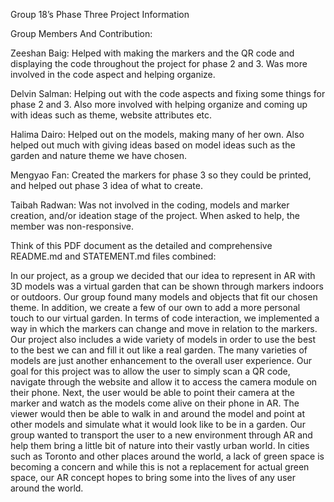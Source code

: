 Group 18’s Phase Three Project Information

Group Members And Contribution: 

Zeeshan Baig: Helped with making the markers and the QR code and displaying the code throughout the project for phase 2 and 3. Was more involved in the code aspect and helping organize. 

Delvin Salman: Helping out with the code aspects and fixing some things for phase 2 and 3. Also more involved with helping organize and coming up with ideas such as theme, website attributes etc. 

Halima Dairo: Helped out on the models, making many of her own. Also helped out much with giving ideas based on model ideas such as the garden and nature theme we have chosen. 

Mengyao Fan: Created the markers for phase 3 so they could be printed, and helped out phase 3 idea of what to create.

Taibah Radwan: Was not involved in the coding, models and marker creation, and/or ideation stage of the project. When asked to help, the member was non-responsive.

 Think of this PDF document as the detailed and comprehensive README.md and STATEMENT.md files combined: 

In our project, as a group we decided that our idea to represent in AR with 3D models was a virtual garden that can be shown through markers indoors or outdoors. Our group found many models and objects that fit our chosen theme. In addition, we create a few of our own to add a more personal touch to our virtual garden. In terms of code interaction, we implemented a way in which the markers can change and move in relation to the markers. Our project also includes a wide variety of models in order to use the best to the best we can and fill it out like a real garden. The many varieties of models are just another enhancement to the overall user experience. Our goal for this project was to allow the user to simply scan a QR code, navigate through the website and allow it to access the camera module on their phone. Next, the user would be able to point their camera at the marker and watch as the models come alive on their phone in AR. The viewer would then be able to walk in and around the model and point at other models and simulate what it would look like to be in a garden. Our group wanted to transport the user to a new environment through AR and help them bring a little bit of nature into their vastly urban world. In cities such as Toronto and other places around the world, a lack of green space is becoming a concern and while this is not a replacement for actual green space, our AR concept hopes to bring some into the lives of any user around the world.
